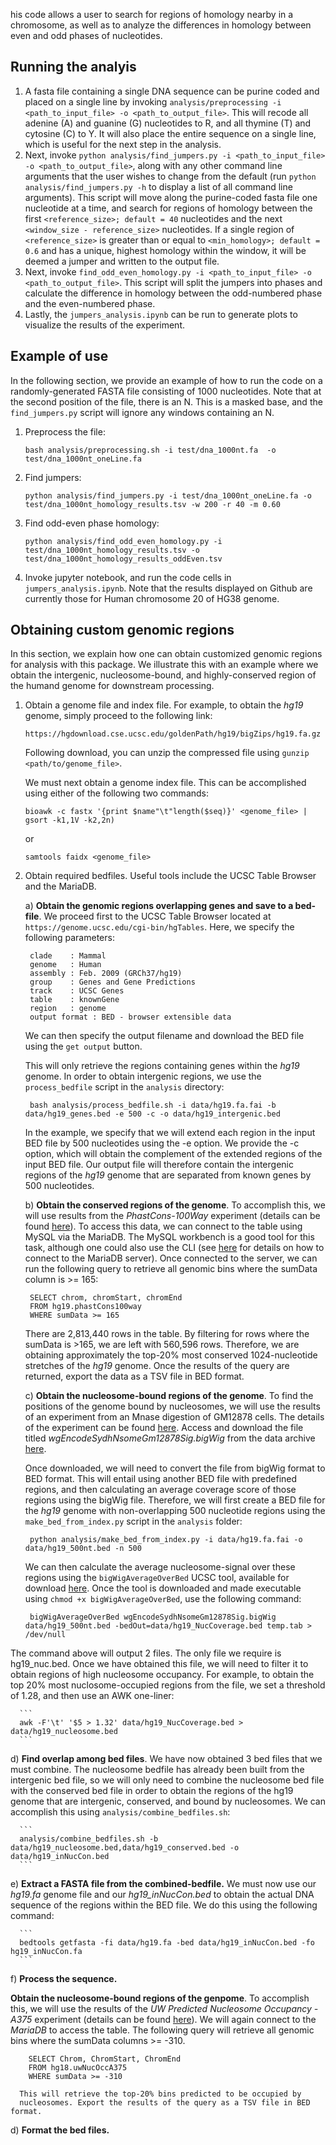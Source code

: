 his code allows a user to search for regions of homology nearby in a
chromosome, as well as to analyze the differences in homology between even and
odd phases of nucleotides.

## Running the analyis
1. A fasta file containing a single DNA sequence can be purine coded and placed
 on a single line by invoking `analysis/preprocessing -i <path_to_input_file> -o
<path_to_output_file>`. This will recode all adenine (A) and guanine (G)
nucleotides to R, and all thymine (T) and cytosine (C) to Y. It will also place
the entire sequence on a single line, which is useful for the next step in the
analysis.
2. Next, invoke `python analysis/find_jumpers.py -i <path_to_input_file>
   -o <path_to_output_file>`, along with any other command line arguments that
the user wishes to change from the default (run `python analysis/find_jumpers.py
-h` to display a list of all command line arguments). This script will move
along the purine-coded fasta file one nucleotide at a time, and search for
regions of homology between the first `<reference_size>; default = 40` nucleotides and the next
`<window_size - reference_size>` nucleotides. If a single region of `<reference_size>` 
is greater than or equal to `<min_homology>; default = 0.6` and has a unique, highest homology within
the window, it will be deemed a jumper and written to the output file.
3. Next, invoke `find_odd_even_homology.py -i <path_to_input_file> -o
   <path_to_output_file>`. This script will split the jumpers into phases and
calculate the difference in homology between the odd-numbered phase and
the even-numbered phase. 
4. Lastly, the `jumpers_analysis.ipynb` can be run to generate plots to
   visualize the results of the experiment.

## Example of use
In the following section, we provide an example of how to run the code on a
randomly-generated FASTA file consisting of 1000 nucleotides. Note that at the
second position of the file, there is an N. This is a masked base, and the
`find_jumpers.py` script will ignore any windows containing an N. 

1. Preprocess the file:
    ```
    bash analysis/preprocessing.sh -i test/dna_1000nt.fa  -o test/dna_1000nt_oneLine.fa
    ```

2. Find jumpers:
    ```
    python analysis/find_jumpers.py -i test/dna_1000nt_oneLine.fa -o test/dna_1000nt_homology_results.tsv -w 200 -r 40 -m 0.60
    ```

3. Find odd-even phase homology:
    ```
    python analysis/find_odd_even_homology.py -i test/dna_1000nt_homology_results.tsv -o test/dna_1000nt_homology_results_oddEven.tsv
    ```

4. Invoke jupyter notebook, and run the code cells in `jumpers_analysis.ipynb`.
   Note that the results displayed on Github are currently those for Human chromosome 20 of HG38 genome. 


## Obtaining custom genomic regions
In this section, we explain how one can obtain customized genomic regions for 
analysis with this package. We illustrate this with an example where we obtain 
the intergenic, nucleosome-bound, and highly-conserved region of the humand
genome for downstream processing.

1. Obtain a genome file and index file. For example, to obtain the *hg19* genome, 
   simply proceed to the following link:
    ```
    https://hgdownload.cse.ucsc.edu/goldenPath/hg19/bigZips/hg19.fa.gz
    ```
   Following download, you can unzip the compressed file using 
   `gunzip <path/to/genome_file>`.

   
   We must next obtain a genome index file. This can be accomplished
   using either of the following two commands:
    ```
    bioawk -c fastx '{print $name"\t"length($seq)}' <genome_file> | gsort -k1,1V -k2,2n)
    ```
   or
    ```
    samtools faidx <genome_file>
    ```

2. Obtain required bedfiles. Useful tools include the UCSC Table Browser and 
   the MariaDB.

   a) **Obtain the genomic regions overlapping genes and save to a bed-file**. 
   We proceed first to the UCSC Table Browser located at 
   `https://genome.ucsc.edu/cgi-bin/hgTables`. Here, we specify the 
   following parameters:
            
        clade    : Mammal
        genome   : Human
        assembly : Feb. 2009 (GRCh37/hg19)
        group    : Genes and Gene Predictions
        track    : UCSC Genes
        table    : knownGene
        region   : genome
        output format : BED - browser extensible data
       
   We can then specify the output filename and download the BED file using 
   the `get output` button.

   This will only retrieve the regions containing genes within the *hg19* 
   genome. In order to obtain intergenic regions, we use the
   `process_bedfile` script in the `analysis` directory: 
        
        bash analysis/process_bedfile.sh -i data/hg19.fa.fai -b data/hg19_genes.bed -e 500 -c -o data/hg19_intergenic.bed
        
   In the example, we specify that we will extend each region in the input BED file 
   by 500 nucleotides using the -e option. We provide the -c option, which 
   will obtain the complement of the extended regions of the input BED file. 
   Our output file will therefore contain the intergenic regions of the
   *hg19* genome that are separated from known genes by 500 
   nucleotides.


   b) **Obtain the conserved regions of the genome**. To accomplish this, we will 
   use results from the *PhastCons-100Way* experiment (details can be found 
[here](https://genome.ucsc.edu/cgi-bin/hgc?hgsid=916826631_g8XasCQqrg8t9dxczEQmzhNA9Nyc&c=chr12&l=53858048&r=53859044&o=53858048&t=53859044&g=phastCons100way&i=phastCons100way)). To access this data, we can connect to the table using MySQL via the 
   MariaDB. The MySQL workbench is a good tool for this task, although one 
   could also use the CLI (see [here](http://genome.ucsc.edu/goldenPath/help/mysql.html)
   for details on how to connect to the MariaDB server). 
   Once connected to the server, we can run the following query to retrieve 
   all genomic bins where the sumData column is >= 165: 
            
        SELECT chrom, chromStart, chromEnd
        FROM hg19.phastCons100way
        WHERE sumData >= 165

   There are 2,813,440 rows in the table. By filtering for rows where the sumData 
   is >165, we are left with 560,596 rows. Therefore, we are obtaining approximately 
   the top-20% most conserved 1024-nucleotide stretches of the *hg19* genome. 
   Once the results of the query are returned, export the data as a TSV file 
   in BED format.


   c) **Obtain the nucleosome-bound regions of the genome**. To find the 
   positions of the genome bound by nucleosomes, we will use the results 
   of an experiment from an Mnase digestion of GM12878 cells. The details of 
   the experiment can be found [here](https://genome.ucsc.edu/cgi-bin/hgTables?db=hg19&hgta_group=regulation&hgta_track=wgEncodeSydhNsome&hgta_table=wgEncodeSydhNsomeGm12878Sig&hgta_doSchema=describe+table+schema). Access and download the 
   file titled *wgEncodeSydhNsomeGm12878Sig.bigWig* from the data archive 
   [here](https://hgdownload-test.gi.ucsc.edu/goldenPath/hg19/encodeDCC/wgEncodeSydhNsome/). 
   
   Once downloaded, we will need to convert the file from bigWig format to 
   BED format. This will entail using another BED file with predefined 
   regions, and then calculating an average coverage score of those regions 
   using the bigWig file. Therefore, we will first create a BED file for the 
   *hg19* genome with non-overlapping 500 nucleotide regions using the 
   `make_bed_from_index.py` script in the `analysis` folder:

        python analysis/make_bed_from_index.py -i data/hg19.fa.fai -o data/hg19_500nt.bed -n 500

   We can then calculate the average nucleosome-signal over these regions using 
   the `bigWigAverageOverBed` UCSC tool, available for download 
   [here](http://hgdownload.soe.ucsc.edu/admin/exe/macOSX.arm64/). Once the 
   tool is downloaded and made executable using `chmod +x bigWigAverageOverBed`, 
   use the following command:

        bigWigAverageOverBed wgEncodeSydhNsomeGm12878Sig.bigWig data/hg19_500nt.bed -bedOut=data/hg19_NucCoverage.bed temp.tab > /dev/null

The command above will output 2 files. The only file we require is hg19_nuc.bed. 
      Once we have obtained this file, we will need to filter it to obtain 
      regions of high nucleosome occupancy. For example, to obtain the top 20% 
      most nuclosome-occupied regions from the file, we set a threshold of 1.28, 
      and then use an AWK one-liner:

      ```
      awk -F'\t' '$5 > 1.32' data/hg19_NucCoverage.bed > data/hg19_nucleosome.bed
      ```
 

   d) **Find overlap among bed files**. We have now obtained 3 bed files that 
      we must combine. The nucleosome bedfile has already been built from the 
      intergenic bed file, so we will only need to combine the nucleosome bed 
      file with the conserved bed file in order to obtain the regions of 
      the hg19 genome that are intergenic, conserved, and bound by nucleosomes. 
      We can accomplish this using `analysis/combine_bedfiles.sh`:

      ```
      analysis/combine_bedfiles.sh -b data/hg19_nucleosome.bed,data/hg19_conserved.bed -o data/hg19_inNucCon.bed
      ```

   e) **Extract a FASTA file from the combined-bedfile.** We must now use our 
      *hg19.fa* genome file and our *hg19_inNucCon.bed* to obtain the actual 
      DNA sequence of the regions within the BED file. We do this using the 
      following command:

      ```
      bedtools getfasta -fi data/hg19.fa -bed data/hg19_inNucCon.bed -fo hg19_inNucCon.fa
      ```

   f) **Process the sequence.**
                  







**Obtain the nucleosome-bound regions of the genpome**. To accomplish
      this, we will use the results of the *UW Predicted Nucleosome Occupancy - A375* 
      experiment (details can be found
[here](https://genome.ucsc.edu/cgi-bin/hgTrackUi?hgsid=1834475416_yTWM0Y4M8ZWMZHk4eDrd9OBXgfvg&c=chr12&g=uwNucOccA375)). 
      We will again connect to the *MariaDB* to access the table. The following 
      query will retrieve all genomic bins where the sumData columns >= -310.

        SELECT Chrom, ChromStart, ChromEnd
        FROM hg18.uwNucOccA375
        WHERE sumData >= -310     

      This will retrieve the top-20% bins predicted to be occupied by
      nucleosomes. Export the results of the query as a TSV file in BED format.   


   d) **Format the bed files.**
